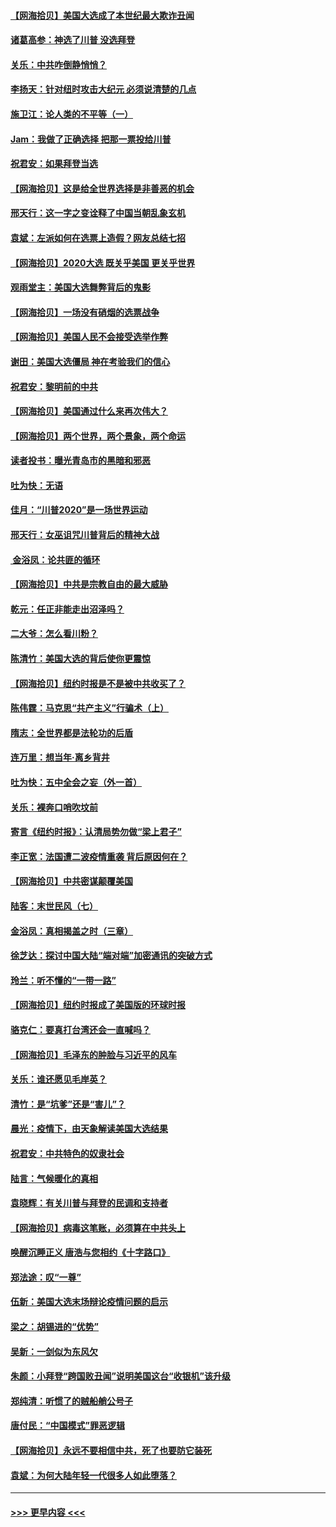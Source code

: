 #### [【网海拾贝】美国大选成了本世纪最大欺诈丑闻](../pages/nsc993/n12538029.md?t=11110351) 
#### [诸葛高参：神选了川普 没选拜登](../pages/nsc993/n12537664.md?t=11110351) 
#### [关乐：中共咋倒静悄悄？](../pages/nsc993/n12537615.md?t=11110351) 
#### [李扬天：针对纽时攻击大纪元 必须说清楚的几点](../pages/nsc993/n12536001.md?t=11110351) 
#### [施卫江：论人类的不平等（一）](../pages/nsc993/n12535700.md?t=11110351) 
#### [Jam：我做了正确选择 把那一票投给川普](../pages/nsc993/n12535743.md?t=11110351) 
#### [祝君安：如果拜登当选](../pages/nsc993/n12535726.md?t=11110351) 
#### [【网海拾贝】这是给全世界选择是非善恶的机会](../pages/nsc993/n12535061.md?t=11110351) 
#### [邢天行：这一字之变诠释了中国当朝乱象玄机](../pages/nsc993/n12533446.md?t=11110351) 
#### [袁斌：左派如何在选票上造假？网友总结七招](../pages/nsc993/n12533180.md?t=11110351) 
#### [【网海拾贝】2020大选 既关乎美国 更关乎世界](../pages/nsc993/n12533161.md?t=11110351) 
#### [观雨堂主：美国大选舞弊背后的鬼影](../pages/nsc993/n12533153.md?t=11110351) 
#### [【网海拾贝】一场没有硝烟的选票战争](../pages/nsc993/n12531883.md?t=11110351) 
#### [【网海拾贝】美国人民不会接受选举作弊](../pages/nsc993/n12528850.md?t=11110351) 
#### [谢田：美国大选僵局 神在考验我们的信心](../pages/nsc993/n12527932.md?t=11110351) 
#### [祝君安：黎明前的中共](../pages/nsc993/n12524071.md?t=11110351) 
#### [【网海拾贝】美国通过什么来再次伟大？](../pages/nsc993/n12523844.md?t=11110351) 
#### [【网海拾贝】两个世界，两个景象，两个命运](../pages/nsc993/n12521419.md?t=11110351) 
#### [读者投书：曝光青岛市的黑暗和邪恶](../pages/nsc993/n12520988.md?t=11110351) 
#### [吐为快：无语](../pages/nsc993/n12518588.md?t=11110351) 
#### [佳月：“川普2020”是一场世界运动](../pages/nsc993/n12518581.md?t=11110351) 
#### [邢天行：女巫诅咒川普背后的精神大战](../pages/nsc993/n12517257.md?t=11110351) 
#### [ 金浴凤：论共匪的循环](../pages/nsc993/n12517133.md?t=11110351) 
#### [【网海拾贝】中共是宗教自由的最大威胁](../pages/nsc993/n12516879.md?t=11110351) 
#### [乾元：任正非能走出沼泽吗？](../pages/nsc993/n12515831.md?t=11110351) 
#### [二大爷：怎么看川粉？](../pages/nsc993/n12515820.md?t=11110351) 
#### [陈清竹：美国大选的背后使你更震惊](../pages/nsc993/n12515589.md?t=11110351) 
#### [【网海拾贝】纽约时报是不是被中共收买了？](../pages/nsc993/n12515122.md?t=11110351) 
#### [陈伟霆：马克思“共产主义”行骗术（上）](../pages/nsc993/n12510217.md?t=11110351) 
#### [隋志：全世界都是法轮功的后盾](../pages/nsc993/n12510636.md?t=11110351) 
#### [连万里：想当年‧离乡背井](../pages/nsc993/n12510623.md?t=11110351) 
#### [吐为快：五中全会之妄（外一首）](../pages/nsc993/n12510470.md?t=11110351) 
#### [关乐：裸奔口哨吹坟前](../pages/nsc993/n12510403.md?t=11110351) 
#### [寄言《纽约时报》：认清局势勿做“梁上君子”](../pages/nsc993/n12510042.md?t=11110351) 
#### [李正宽：法国遭二波疫情重袭 背后原因何在？](../pages/nsc993/n12509971.md?t=11110351) 
#### [【网海拾贝】中共密谋颠覆美国](../pages/nsc993/n12509816.md?t=11110351) 
#### [陆客：末世民风（七）](../pages/nsc993/n12507822.md?t=11110351) 
#### [金浴凤：真相揭盖之时（三章）](../pages/nsc993/n12507804.md?t=11110351) 
#### [徐芝达：探讨中国大陆“端对端”加密通讯的突破方式](../pages/nsc993/n12507682.md?t=11110351) 
#### [玲兰：听不懂的“一带一路”](../pages/nsc993/n12507669.md?t=11110351) 
#### [【网海拾贝】纽约时报成了美国版的环球时报](../pages/nsc993/n12507053.md?t=11110351) 
#### [骆克仁：要真打台湾还会一直喊吗？](../pages/nsc993/n12506843.md?t=11110351) 
#### [【网海拾贝】毛泽东的肿脸与习近平的风车](../pages/nsc993/n12504537.md?t=11110351) 
#### [关乐：谁还愿见毛岸英？](../pages/nsc993/n12503866.md?t=11110351) 
#### [清竹：是“坑爹”还是“害儿”？](../pages/nsc993/n12503034.md?t=11110351) 
#### [晨光：疫情下，由天象解读美国大选结果](../pages/nsc993/n12502536.md?t=11110351) 
#### [祝君安：中共特色的奴隶社会](../pages/nsc993/n12501529.md?t=11110351) 
#### [陆言：气候暖化的真相](../pages/nsc993/n12501183.md?t=11110351) 
#### [袁晓辉：有关川普与拜登的民调和支持者](../pages/nsc993/n12500433.md?t=11110351) 
#### [【网海拾贝】病毒这笔账，必须算在中共头上](../pages/nsc993/n12500320.md?t=11110351) 
#### [唤醒沉睡正义 唐浩与您相约《十字路口》](../pages/nsc993/n12497980.md?t=11110351) 
#### [郑法途：叹“一尊”](../pages/nsc993/n12498837.md?t=11110351) 
#### [伍新：美国大选末场辩论疫情问题的启示](../pages/nsc993/n12498829.md?t=11110351) 
#### [梁之：胡锡进的“优势”](../pages/nsc993/n12498780.md?t=11110351) 
#### [吴新：一剑似为东风欠](../pages/nsc993/n12498772.md?t=11110351) 
#### [朱颜：小拜登“跨国败丑闻”说明美国这台“收银机”该升级](../pages/nsc993/n12498731.md?t=11110351) 
#### [郑纯清：听惯了的贼船艄公号子](../pages/nsc993/n12498721.md?t=11110351) 
#### [唐付民：“中国模式”罪恶逻辑](../pages/nsc993/n12498310.md?t=11110351) 
#### [【网海拾贝】永远不要相信中共，死了也要防它装死](../pages/nsc993/n12498162.md?t=11110351) 
#### [袁斌：为何大陆年轻一代很多人如此堕落？](../pages/nsc993/n12495696.md?t=11110351) 

----
#### [ >>> 更早内容 <<< ](../indexes/nsc993-earlier.md)

